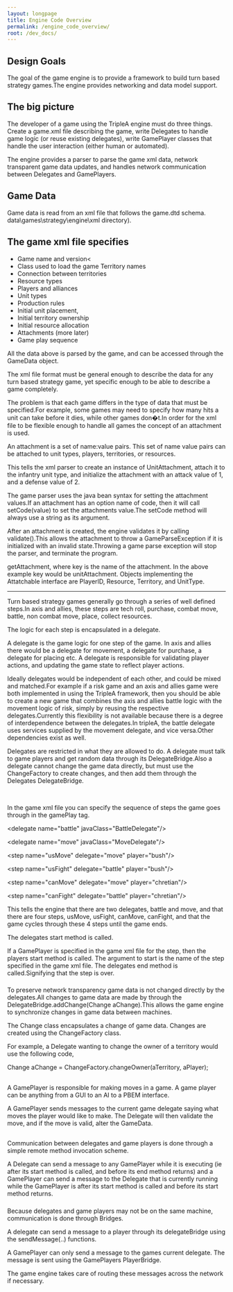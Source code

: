```yaml
---
layout: longpage
title: Engine Code Overview
permalink: /engine_code_overview/
root: /dev_docs/
---
```



## Design Goals


The goal of the game engine is to provide a framework to
build turn based strategy games.The
engine provides networking and data model support.



## The big picture

The developer of a game using the TripleA engine must do
three things. Create a game.xml file
describing the game, write Delegates to handle game logic (or reuse existing
delegates), write GamePlayer classes that handle the user interaction (either
human or automated).


The engine provides a parser to parse the game xml data,
network transparent game data updates, and handles network communication
between Delegates and GamePlayers.

## Game Data

Game data is read from an xml file that follows the game.dtd
schema.
data\games\strategy\engine\xml directory).

## The game xml file specifies

* Game name and version<
* Class used to load the game
Territory names
* Connection between territories
* Resource types
* Players and alliances
* Unit types
* Production rules
* Initial unit placement,
* Initial territory ownership
* Initial resource allocation
* Attachments (more later)
* Game play sequence


All the data above is parsed by the game, and can be
accessed through the GameData object.


The xml file format must be general enough to describe the
data for any turn based strategy game, yet specific enough to be able to
describe a game completely.


The problem is that each game differs in the type of data
that must be specified.For example,
some games may need to specify how many hits a unit can take before it dies,
while other games don�t.In order for
the xml file to be flexible enough to handle all games the concept of an
attachment is used.


An attachment is a set of name:value pairs.<span
style="mso-spacerun: yes">  This set of name value pairs can be attached
to unit types, players, territories, or resources.


This tells the xml parser to create an instance of
UnitAttachment, attach it to the infantry unit type, and initialize the
attachment with an attack value of 1, and a defense value of 2.



The game parser uses the java bean syntax for setting the
attachment values.If an attachment
has an option name of code, then it will call setCode(value) to set the
attachments value.The setCode method
will always use a string as its argument.



After an attachment is created, the engine validates it by
calling validate().This allows the
attachment to throw a GameParseException if it is initialized with an invalid
state.Throwing a game parse exception
will stop the parser, and terminate the program.




getAttachment,
where key is the name of the attachment. 
In the above example key would be unitAttachment.  Objects implementing the Attatchable
interface are PlayerID, Resource, Territory, and UnitType.


--------


Turn based strategy games generally go through a series of
well defined steps.In axis and allies,
these steps are tech roll, purchase, combat move, battle, non combat move,
place, collect resources.



The logic for each step is encapsulated in a delegate.


A delegate is the game logic for one step of the game.<span
style="mso-spacerun: yes">  In axis and allies there would be a delegate
for movement, a delegate for purchase, a delegate for placing etc.<span
style="mso-spacerun: yes">   A delegate is responsible for validating
player actions, and updating the game state to reflect player actions.



Ideally delegates would be independent of each other, and
could be mixed and matched.For example
if a risk game and an axis and allies game were both implemented in using the
TripleA framework, then you should be able to create a new game that combines
the axis and allies battle logic with the movement logic of risk, simply by reusing
the respective delegates.Currently
this flexibility is not available because there is a degree of interdependence
between the delegates.In tripleA, the
battle delegate uses services supplied by the movement delegate, and vice
versa.Other dependencies exist as
well.



Delegates are restricted in what they are allowed to do. A
delegate must talk to game players and get random data through its
DelegateBridge.Also a delegate cannot
change the game data directly, but must use the ChangeFactory to create
changes, and then add them through the Delegates DelegateBridge.



&nbsp;&nbsp;&nbsp;&nbsp;&nbsp;




In the game xml file you can specify the sequence of steps
the game goes through in the gamePlay tag.









&lt;delegate name=&quot;battle&quot;
javaClass=&quot;BattleDelegate&quot;/&gt;

&lt;delegate name=&quot;move&quot;
javaClass=&quot;MoveDelegate&quot;/&gt;

&lt;step
name=&quot;usMove&quot; delegate=&quot;move&quot; player=&quot;bush&quot;/&gt;

&lt;step
name=&quot;usFight&quot; delegate=&quot;battle&quot;
player=&quot;bush&quot;/&gt;

&lt;step
name=&quot;canMove&quot; delegate=&quot;move&quot;
player=&quot;chretian&quot;/&gt;

&lt;step
name=&quot;canFight&quot; delegate=&quot;battle&quot;
player=&quot;chretian&quot;/&gt;



This tells the engine that there are two delegates, battle
and move, and that there are four steps, usMove, usFight, canMove, canFight,
and that the game cycles through these 4 steps until the game ends.





 The
     delegates start method is called.

 If a
     GamePlayer is specified in the game xml file for the step, then the
     players start method is called.
     The argument to start is the name of the step specified in the game
     xml file.
 The
     delegates end method is called.Signifying
     that the step is over.




###




To preserve network transparency game data is not changed
directly by the delegates.All changes
to game data are made by through the DelegateBridge.addChange(Change
aChange).This allows the game engine
to synchronize changes in game data between machines.



The Change class encapsulates a change of game data.<span
style="mso-spacerun: yes">  Changes are created using the ChangeFactory
class.



For example, a Delegate wanting to change the owner of a
territory would use the following code,



Change
aChange = ChangeFactory.changeOwner(aTerritory, aPlayer);





##




A GamePlayer is responsible for making moves in a game.<span
style="mso-spacerun: yes">  A game player can be anything from a GUI to
an AI to a PBEM interface.



A GamePlayer sends messages to the current game delegate
saying what moves the player would like to make.<span style="mso-spacerun:
yes">  The Delegate will then validate the move, and if the move is
valid, alter the GameData.



##




Communication between delegates and game players is done
through a simple remote method invocation scheme.




A Delegate can send a message to any GamePlayer while it is
executing (ie after its start method is called, and before its end method
returns) and a GamePlayer can send a message to the Delegate that is currently
running while the GamePlayer is after its start method is called and before its
start method returns.

###




Because delegates and game players may not be on the same
machine, communication is done through Bridges.<span style="mso-spacerun:
yes">  



A delegate can send a message to a player through its
delegateBridge using the sendMessage(..) functions.<span style="mso-spacerun:
yes">  



A GamePlayer can only send a message to the games current
delegate. The message is sent using the
GamePlayers PlayerBridge.

The game engine takes care of routing these messages across
the network if necessary.
